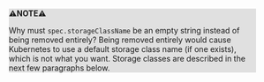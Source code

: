 <div style="margin:2em; background-color: #e0e0e0;">

<strong>⚠️NOTE️️️⚠️</strong>

Why must `spec.storageClassName` be an empty string instead of being removed entirely? Being removed entirely would cause Kubernetes to use a default storage class name (if one exists), which is not what you want. Storage classes are described in the next few paragraphs below.
</div>


